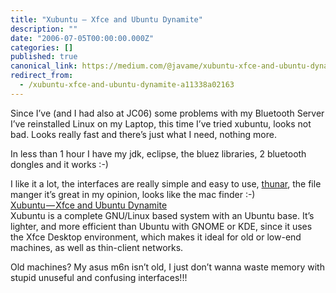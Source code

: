 ```yaml
---
title: "Xubuntu — Xfce and Ubuntu Dynamite"
description: ""
date: "2006-07-05T00:00:00.000Z"
categories: []
published: true
canonical_link: https://medium.com/@javame/xubuntu-xfce-and-ubuntu-dynamite-a11338a02163
redirect_from:
  - /xubuntu-xfce-and-ubuntu-dynamite-a11338a02163
---
```


Since I’ve (and I had also at JC06) some problems with my Bluetooth Server I’ve reinstalled Linux on my Laptop, this time I’ve tried xubuntu, looks not bad. Looks really fast and there’s just what I need, nothing more.

In less than 1 hour I have my jdk, eclipse, the bluez libraries, 2 bluetooth dongles and it works :-)

I like it a lot, the interfaces are really simple and easy to use, [thunar](http://thunar.xfce.org/wiki/), the file manger it’s great in my opinion, looks like the mac finder :-)  
[Xubuntu — Xfce and Ubuntu Dynamite](http://www.xubuntu.com/)  
Xubuntu is a complete GNU/Linux based system with an Ubuntu base. It’s lighter, and more efficient than Ubuntu with GNOME or KDE, since it uses the Xfce Desktop environment, which makes it ideal for old or low-end machines, as well as thin-client networks.

Old machines? My asus m6n isn’t old, I just don’t wanna waste memory with stupid unuseful and confusing interfaces!!!
